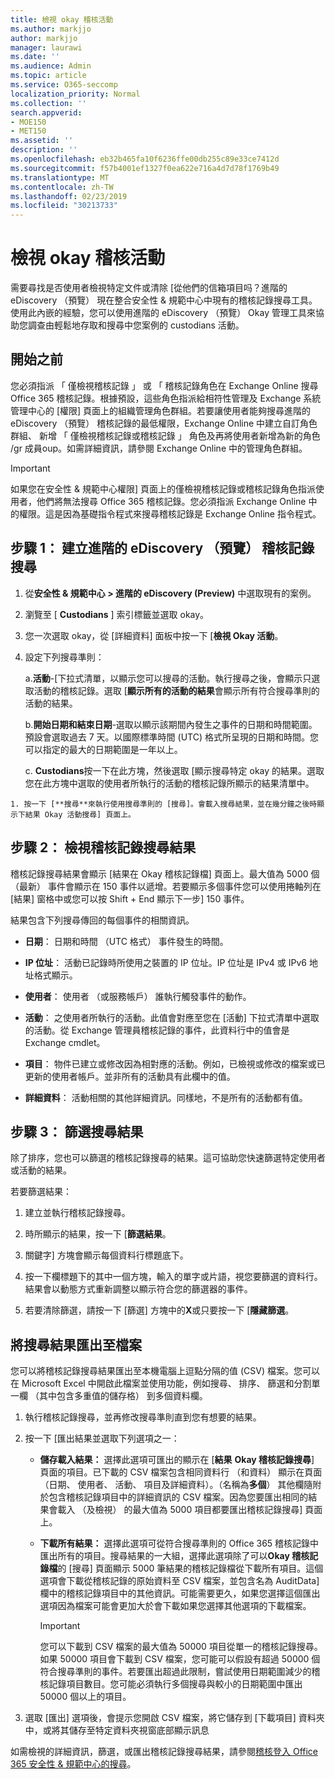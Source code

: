 ```yaml
---
title: 檢視 okay 稽核活動
ms.author: markjjo
author: markjjo
manager: laurawi
ms.date: ''
ms.audience: Admin
ms.topic: article
ms.service: O365-seccomp
localization_priority: Normal
ms.collection: ''
search.appverid:
- MOE150
- MET150
ms.assetid: ''
description: ''
ms.openlocfilehash: eb32b465fa10f6236ffe00db255c89e33ce7412d
ms.sourcegitcommit: f57b4001ef1327f0ea622e716a4d7d78f1769b49
ms.translationtype: MT
ms.contentlocale: zh-TW
ms.lasthandoff: 02/23/2019
ms.locfileid: "30213733"
---
```

# <a name="view-custodian-audit-activity"></a>檢視 okay 稽核活動

需要尋找是否使用者檢視特定文件或清除 [從他們的信箱項目吗？進階的 eDiscovery （預覽） 現在整合安全性 & 規範中心中現有的稽核記錄搜尋工具。使用此內嵌的經驗，您可以使用進階的 eDiscovery （預覽） Okay 管理工具來協助您調查由輕鬆地存取和搜尋中您案例的 custodians 活動。

## <a name="before-you-begin"></a>開始之前

您必須指派 「 僅檢視稽核記錄 」 或 「 稽核記錄角色在 Exchange Online 搜尋 Office 365 稽核記錄。根據預設，這些角色指派給相符性管理及 Exchange 系統管理中心的 [權限] 頁面上的組織管理角色群組。若要讓使用者能夠搜尋進階的 eDiscovery （預覽） 稽核記錄的最低權限，Exchange Online 中建立自訂角色群組、 新增 「 僅檢視稽核記錄或稽核記錄 」 角色及再將使用者新增為新的角色 /gr 成員oup。如需詳細資訊，請參閱 Exchange Online 中的管理角色群組。

> [!IMPORTANT]
> 如果您在安全性 & 規範中心權限] 頁面上的僅檢視稽核記錄或稽核記錄角色指派使用者，他們將無法搜尋 Office 365 稽核記錄。您必須指派 Exchange Online 中的權限。這是因為基礎指令程式來搜尋稽核記錄是 Exchange Online 指令程式。

## <a name="step-1-create-an-advanced-ediscovery-preview-audit-log-search"></a>步驟 1： 建立進階的 eDiscovery （預覽） 稽核記錄搜尋

   1. 從**安全性 & 規範中心 > 進階的 eDiscovery (Preview)** 中選取現有的案例。
   
   2. 瀏覽至 [ **Custodians** ] 索引標籤並選取 okay。
   
   3. 您一次選取 okay，從 [詳細資料] 面板中按一下 [**檢視 Okay 活動**。
   
   4. 設定下列搜尋準則：
      
      a.**活動**-[下拉式清單，以顯示您可以搜尋的活動。執行搜尋之後，會顯示只選取活動的稽核記錄。選取 [**顯示所有的活動的結果**會顯示所有符合搜尋準則的活動的結果。
      
      b.**開始日期和結束日期**-選取以顯示該期間內發生之事件的日期和時間範圍。預設會選取過去 7 天。以國際標準時間 (UTC) 格式所呈現的日期和時間。您可以指定的最大的日期範圍是一年以上。
      
      c. **Custodians**按一下在此方塊，然後選取 [顯示搜尋特定 okay 的結果。選取您在此方塊中選取的使用者所執行的活動的稽核記錄所顯示的結果清單中。
    
    1. 按一下 [**搜尋**來執行使用搜尋準則的 [搜尋]。會載入搜尋結果，並在幾分鐘之後時顯示下結果 Okay 活動搜尋] 頁面上。 

## <a name="step-2-view-the-audit-log-search-results"></a>步驟 2： 檢視稽核記錄搜尋結果

稽核記錄搜尋結果會顯示 [結果在 Okay 稽核記錄檔] 頁面上。最大值為 5000 個 （最新） 事件會顯示在 150 事件以遞增。若要顯示多個事件您可以使用捲軸列在 [結果] 窗格中或您可以按 Shift + End 顯示下一步] 150 事件。

結果包含下列搜尋傳回的每個事件的相關資訊。
- **日期**： 日期和時間 （UTC 格式） 事件發生的時間。

- **IP 位址**： 活動已記錄時所使用之裝置的 IP 位址。IP 位址是 IPv4 或 IPv6 地址格式顯示。

- **使用者**： 使用者 （或服務帳戶） 誰執行觸發事件的動作。

- **活動**： 之使用者所執行的活動。此值會對應至您在 [活動] 下拉式清單中選取的活動。從 Exchange 管理員稽核記錄的事件，此資料行中的值會是 Exchange cmdlet。

- **項目**： 物件已建立或修改因為相對應的活動。例如，已檢視或修改的檔案或已更新的使用者帳戶。並非所有的活動具有此欄中的值。

- **詳細資料**： 活動相關的其他詳細資訊。同樣地，不是所有的活動都有值。

## <a name="step-3-filter-the-search-results"></a>步驟 3： 篩選搜尋結果

除了排序，您也可以篩選的稽核記錄搜尋的結果。這可協助您快速篩選特定使用者或活動的結果。 

若要篩選結果：

 1. 建立並執行稽核記錄搜尋。
  
2. 時所顯示的結果，按一下 [**篩選結果**。
 
3. 關鍵字] 方塊會顯示每個資料行標題底下。
  
4. 按一下欄標題下的其中一個方塊，輸入的單字或片語，視您要篩選的資料行。結果會以動態方式重新調整以顯示符合您的篩選器的事件。
  
5. 若要清除篩選，請按一下 [篩選] 方塊中的**X**或只要按一下 [**隱藏篩選**。

## <a name="export-the-search-results-to-a-file"></a>將搜尋結果匯出至檔案

您可以將稽核記錄搜尋結果匯出至本機電腦上逗點分隔的值 (CSV) 檔案。您可以在 Microsoft Excel 中開啟此檔案並使用功能，例如搜尋、 排序、 篩選和分割單一欄 （其中包含多重值的儲存格） 到多個資料欄。

1. 執行稽核記錄搜尋，並再修改搜尋準則直到您有想要的結果。
  
2. 按一下 [匯出結果並選取下列選項之一：

    - **儲存載入結果：** 選擇此選項可匯出的顯示在 [**結果** **Okay 稽核記錄搜尋**] 頁面的項目。已下載的 CSV 檔案包含相同資料行 （和資料） 顯示在頁面 （日期、 使用者、 活動、 項目及詳細資料）。（名稱為**多個**） 其他欄隨附於包含稽核記錄項目中的詳細資訊的 CSV 檔案。因為您要匯出相同的結果會載入 （及檢視） 的最大值為 5000 項目都要匯出稽核記錄搜尋] 頁面上。
        
    - **下載所有結果：** 選擇此選項可從符合搜尋準則的 Office 365 稽核記錄中匯出所有的項目。搜尋結果的一大組，選擇此選項除了可以**Okay 稽核記錄檔**的 [搜尋] 頁面顯示 5000 筆結果的稽核記錄檔從下載所有項目。這個選項會下載從稽核記錄的原始資料至 CSV 檔案，並包含名為 AuditData] 欄中的稽核記錄項目中的其他資訊。可能需要更久，如果您選擇這個匯出選項因為檔案可能會更加大於會下載如果您選擇其他選項的下載檔案。
    
      > [!IMPORTANT]
      > 您可以下載到 CSV 檔案的最大值為 50000 項目從單一的稽核記錄搜尋。如果 50000 項目會下載到 CSV 檔案，您可能可以假設有超過 50000 個符合搜尋準則的事件。若要匯出超過此限制，嘗試使用日期範圍減少的稽核記錄項目數目。您可能必須執行多個搜尋與較小的日期範圍中匯出 50000 個以上的項目。
        

3. 選取 [匯出] 選項後，會提示您開啟 CSV 檔案，將它儲存到 [下載項目] 資料夾中，或將其儲存至特定資料夾視窗底部顯示訊息

如需檢視的詳細資訊，篩選，或匯出稽核記錄搜尋結果，請參閱[稽核登入 Office 365 安全性 & 規範中心的搜尋](../search-the-audit-log-in-security-and-compliance.md)。